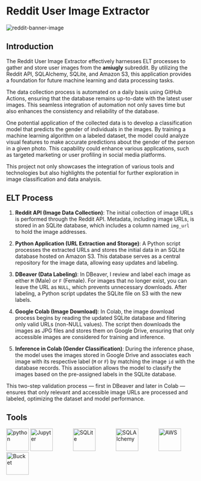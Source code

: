# Reddit User Image Extractor

![reddit-banner-image](https://github.com/user-attachments/assets/33a3a7ff-51c4-41a1-9799-7bf8c7437aa3)

## Introduction

The Reddit User Image Extractor effectively harnesses ELT processes to gather and store user images from the **amiugly** subreddit. By utilizing the Reddit API, SQLAlchemy, SQLite, and Amazon S3, this application provides a foundation for future machine learning and data processing tasks.

The data collection process is automated on a daily basis using GitHub Actions, ensuring that the database remains up-to-date with the latest user images. This seamless integration of automation not only saves time but also enhances the consistency and reliability of the database.

One potential application of the collected data is to develop a classification model that predicts the gender of individuals in the images. By training a machine learning algorithm on a labeled dataset, the model could analyze visual features to make accurate predictions about the gender of the person in a given photo. This capability could enhance various applications, such as targeted marketing or user profiling in social media platforms.

This project not only showcases the integration of various tools and technologies but also highlights the potential for further exploration in image classification and data analysis.

## ELT Process

1. **Reddit API (Image Data Collection)**: The initial collection of image URLs is performed through the Reddit API. Metadata, including image URLs, is stored in an SQLite database, which includes a column named `img_url` to hold the image addresses.

2. **Python Application (URL Extraction and Storage)**: A Python script processes the extracted URLs and stores the initial data in an SQLite database hosted on Amazon S3. This database serves as a central repository for the image data, allowing easy updates and labeling.

3. **DBeaver (Data Labeling)**: In DBeaver, I review and label each image as either `M` (Male) or `F` (Female). For images that no longer exist, you can leave the URL as `NULL`, which prevents unnecessary downloads. After labeling, a Python script updates the SQLite file on S3 with the new labels.

4. **Google Colab (Image Download)**: In Colab, the image download process begins by reading the updated SQLite database and filtering only valid URLs (non-NULL values). The script then downloads the images as JPG files and stores them on Google Drive, ensuring that only accessible images are considered for training and inference.

5. **Inference in Colab (Gender Classification)**: During the inference phase, the model uses the images stored in Google Drive and associates each image with its respective label (`M` or `F`) by matching the image `id` with the database records. This association allows the model to classify the images based on the pre-assigned labels in the SQLite database.

This two-step validation process — first in DBeaver and later in Colab — ensures that only relevant and accessible image URLs are processed and labeled, optimizing the dataset and model performance. 

## Tools

<img src="https://github.com/user-attachments/assets/cbe55116-f761-41d7-ba32-52dcb426d7de" alt="python" width="60"/>
<img src="https://github.com/user-attachments/assets/a9dd9bf5-1498-4229-8df4-f6d97360a2ed" alt="Jupyter" width="60" style="margin-right: 50px;"/>
<img src="https://github.com/user-attachments/assets/29a2dbdd-26d5-46d1-95dd-639738cbeadc" alt="SQLite" width="60" style="margin-right: 50px;"/>
<img src="https://github.com/user-attachments/assets/505b5fde-3343-4096-9b7d-fd9b1bc5f146" alt="SQLAlchemy" width="60" style="margin-right: 50px;"/>
<img src="https://github.com/user-attachments/assets/fe8212df-d398-4073-8268-4fd6a7dea83e" alt="AWS" width="60"/>
<img src="https://github.com/user-attachments/assets/4c034feb-4da7-4edb-8b28-d966d25d0163" alt="Bucket" width="60"/>
